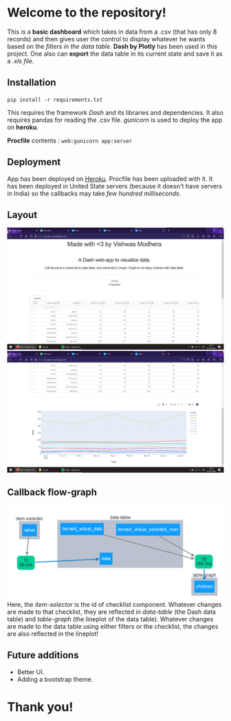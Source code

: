 # Welcome to the repository!
This is a __basic dashboard__ which takes in data from a .csv (that has only 8 records) and then gives user the control to display whatever he wants based on the _filters in the data table._ __Dash by Plotly__ has been used in this project. One also can __export__ the data table in its current state and save it as a _.xls file_. 

## Installation
`pip install -r requirements.txt`

This requires the framework _Dash_ and its libraries and dependencies. It also requires pandas for reading the .csv file.  _gunicorn_ is used to deploy the app on __heroku__.

__Procfile__ contents : `web:gunicorn app:server`

## Deployment 
App has been deployed on [Heroku](https://bq-test-4.herokuapp.com/). Procfile has been uploaded with it. It has been deployed in United State servers (because it doesn't have servers in India) so the callbacks may take _few hundred milliseconds_.
## Layout 
![Layout of the application](https://raw.githubusercontent.com/vishxm/dash-dashboard/master/pic/layout1.png)
![Layout of the application](https://raw.githubusercontent.com/vishxm/dash-dashboard/master/pic/layout2.png)
## Callback flow-graph
![Callback](https://raw.githubusercontent.com/vishxm/dash-dashboard/master/pic/callback.png)
Here, the _item-selector_ is the id of checklist component. Whatever changes are made to that checklist, they are reflected in _data-table_ (the Dash data table) and _table-graph_ (the lineplot of the data table).
Whatever changes are made to the data table using either filters or the checklist, the changes are also reflected in the lineplot!

## Future additions

* Better UI.
* Adding a bootstrap theme.

# Thank you!

